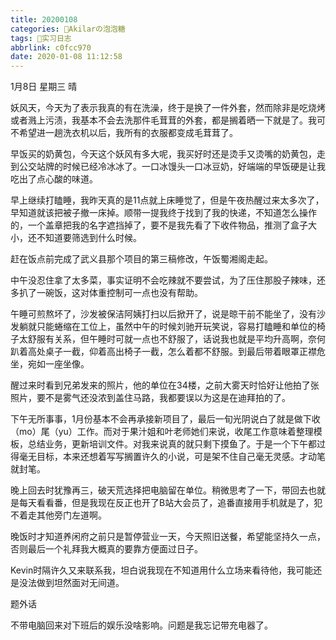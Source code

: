 ```yaml
---
title: 20200108
categories: 🍬Akilarの泡泡糖
tags: 💼实习日志
abbrlink: c0fcc970
date: 2020-01-08 11:12:58
---
```

1月8日 星期三 晴

妖风天，今天为了表示我真的有在洗澡，终于是换了一件外套，然而除非是吃烧烤或者溅上污渍，我基本不会去洗那件毛茸茸的外套，都是搁着晒一下就是了。我可不希望进一趟洗衣机以后，我所有的衣服都变成毛茸茸了。

早饭买的奶黄包，今天这个妖风有多大呢，我买好时还是烫手又烫嘴的奶黄包，走到公交站牌的时候已经冷冰冰了。一口冰馒头一口冰豆奶，好端端的早饭硬是让我吃出了点心酸的味道。

早上继续打瞌睡，我昨天真的是11点就上床睡觉了，但是午夜热醒过来太多次了，早知道就该把被子撤一床掉。顺带一提我终于找到了我的快递，不知道怎么操作的，一个盖章把我的名字遮挡掉了，要不是我先看了下收件物品，推测了盒子大小，还不知道要筛选到什么时候。

赶在饭点前完成了武义县那个项目的第三稿修改，午饭蜀湘阁走起。

中午没忍住拿了太多菜，事实证明不会吃辣就不要尝试，为了压住那股子辣味，还多扒了一碗饭，这对体重控制可一点也没有帮助。

午睡可煎熬坏了，沙发被保洁阿姨打扫以后掀开了，说是晾干前不能坐了，没有沙发躺就只能蜷缩在工位上，虽然中午的时候刘驰开玩笑说，容易打瞌睡和单位的椅子太舒服有关系，但午睡时可就一点也不舒服了，话说我也就是平均升高啊，奈何趴着高处桌子一截，仰着高出椅子一截，怎么着都不舒服。到最后带着眼罩正襟危坐，宛如一座坐像。

醒过来时看到兄弟发来的照片，他的单位在34楼，之前大雾天时恰好让他拍了张照片，要不是雾气还没浓到盖住马路，我都要误以为这是在迪拜拍的了。

下午无所事事，1月份基本不会再承接新项目了，最后一旬光阴说白了就是做下收（mo）尾（yu）工作。而对于果汁姐和叶老师她们来说，收尾工作意味着整理模板，总结业务，更新培训文件。对我来说真的就只剩下摸鱼了。于是一个下午都过得毫无目标，本来还想着写写搁置许久的小说，可是架不住自己毫无灵感。才动笔就封笔。

晚上回去时犹豫再三，破天荒选择把电脑留在单位。稍微思考了一下，带回去也就是每天看看番，但是我现在反正也开了B站大会员了，追番直接用手机就是了，犯不着走其他旁门左道啊。

晚饭时才知道养闲府之前只是暂停营业一天，今天照旧送餐，希望能坚持久一点，否则最后一个礼拜我大概真的要靠方便面过日子。

Kevin时隔许久又来联系我，坦白说我现在不知道用什么立场来看待他，我可能还是没法做到坦然面对无间道。

题外话

不带电脑回来对下班后的娱乐没啥影响。问题是我忘记带充电器了。
